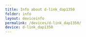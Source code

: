 ```yaml
---
title: Info about d-link_dap1350
folder: info
layout: deviceinfo
permalink: /devices/d-link_dap1350/
device: d-link_dap1350
---
```


